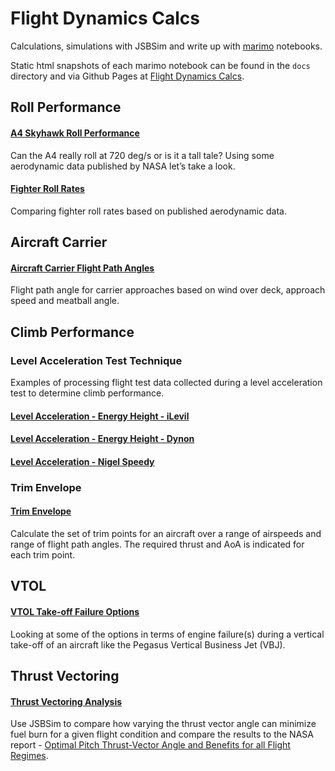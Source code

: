 # Flight Dynamics Calcs
Calculations, simulations with JSBSim and write up with [marimo](https://marimo.io/) notebooks.

Static html snapshots of each marimo notebook can be found in the `docs` directory and via Github
Pages at [Flight Dynamics Calcs](https://seanmcleod70.github.io/FlightDynamicsCalcs/).

## Roll Performance

#### [A4 Skyhawk Roll Performance](https://github.com/seanmcleod70/FlightDynamicsCalcs/blob/main/A4%20Skyhawk%20Roll%20Performance.py)
Can the A4 really roll at 720 deg/s or is it a tall tale? Using some aerodynamic data published by NASA let’s take a look.

#### [Fighter Roll Rates](https://github.com/seanmcleod70/FlightDynamicsCalcs/blob/main/Fighter%20Roll%20Rates.py)
Comparing fighter roll rates based on published aerodynamic data.

## Aircraft Carrier

#### [Aircraft Carrier Flight Path Angles](https://github.com/seanmcleod70/FlightDynamicsCalcs/blob/main/Aircraft%20Carrier%20Flight%20Path%20Angles.py)

Flight path angle for carrier approaches based on wind over deck, approach speed and meatball angle.

## Climb Performance

### Level Acceleration Test Technique

Examples of processing flight test data collected during a level acceleration test to determine climb performance.

#### [Level Acceleration - Energy Height - iLevil](https://github.com/seanmcleod70/FlightDynamicsCalcs/blob/main/Level%20Acceleration%20-%20Energy%20Height%20-%20iLevil.py)

#### [Level Acceleration - Energy Height - Dynon](https://github.com/seanmcleod70/FlightDynamicsCalcs/blob/main/Level%20Acceleration%20-%20Energy%20Height%20-%20Dynon.py)

#### [Level Acceleration - Nigel Speedy](https://github.com/seanmcleod70/FlightDynamicsCalcs/blob/main/Level%20Acceleration%20-%20Nigel%20Speedy.py)

### Trim Envelope

#### [Trim Envelope](https://github.com/seanmcleod70/FlightDynamicsCalcs/blob/main/Trim%20Envelope.py)

Calculate the set of trim points for an aircraft over a range of airspeeds and range of flight path angles. The required thrust and AoA is indicated for each trim point.

## VTOL

#### [VTOL Take-off Failure Options](https://github.com/seanmcleod70/FlightDynamicsCalcs/blob/main/VTOL%20Take-off%20Failure%20Options.py)

Looking at some of the options in terms of engine failure(s) during a vertical take-off of an aircraft like the Pegasus Vertical Business Jet (VBJ).

## Thrust Vectoring

#### [Thrust Vectoring Analysis](https://github.com/seanmcleod70/FlightDynamicsCalcs/blob/main/Thrust%20Vectoring%20Analysis.py)

Use JSBSim to compare how varying the thrust vector angle can minimize fuel burn for a given flight condition and compare the results to the 
NASA report - [Optimal Pitch Thrust-Vector Angle and Benefits for all Flight Regimes](https://ntrs.nasa.gov/api/citations/20000034897/downloads/20000034897.pdf).
